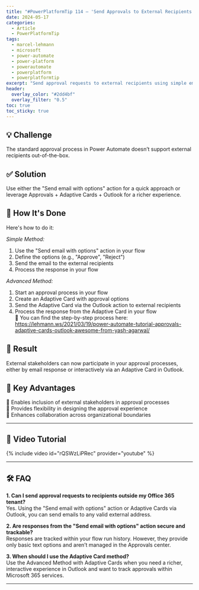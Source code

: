 ```yaml
---
title: "#PowerPlatformTip 114 – 'Send Approvals to External Recipients'"
date: 2024-05-17
categories:
  - Article
  - PowerPlatformTip
tags:
  - marcel-lehmann
  - microsoft
  - power-automate
  - power-platform
  - powerautomate
  - powerplatform
  - powerplatformtip
excerpt: "Send approval requests to external recipients using simple email options or Adaptive Cards in Power Automate."
header:
  overlay_color: "#2dd4bf"
  overlay_filter: "0.5"
toc: true
toc_sticky: true
---
```


## 💡 Challenge
The standard approval process in Power Automate doesn’t support external recipients out-of-the-box.

## ✅ Solution
Use either the "Send email with options" action for a quick approach or leverage Approvals + Adaptive Cards + Outlook for a richer experience.

## 🔧 How It's Done
Here's how to do it:

_Simple Method:_
1. Use the "Send email with options" action in your flow  
2. Define the options (e.g., "Approve", "Reject")  
3. Send the email to the external recipients  
4. Process the response in your flow  

_Advanced Method:_
1. Start an approval process in your flow  
2. Create an Adaptive Card with approval options  
3. Send the Adaptive Card via the Outlook action to external recipients  
4. Process the response from the Adaptive Card in your flow  
   🔸 You can find the step-by-step process here: https://lehmann.ws/2021/03/19/power-automate-tutorial-approvals-adaptive-cards-outlook-awesome-from-yash-agarwal/

## 🎉 Result
External stakeholders can now participate in your approval processes, either by email response or interactively via an Adaptive Card in Outlook.

## 🌟 Key Advantages
🔸 Enables inclusion of external stakeholders in approval processes  
🔸 Provides flexibility in designing the approval experience  
🔸 Enhances collaboration across organizational boundaries  

---

## 🎥 Video Tutorial
{% include video id="rQSWzLiPRec" provider="youtube" %}

---

## 🛠️ FAQ
**1. Can I send approval requests to recipients outside my Office 365 tenant?**  
Yes. Using the "Send email with options" action or Adaptive Cards via Outlook, you can send emails to any valid external address.

**2. Are responses from the "Send email with options" action secure and trackable?**  
Responses are tracked within your flow run history. However, they provide only basic text options and aren’t managed in the Approvals center.

**3. When should I use the Adaptive Card method?**  
Use the Advanced Method with Adaptive Cards when you need a richer, interactive experience in Outlook and want to track approvals within Microsoft 365 services.

---